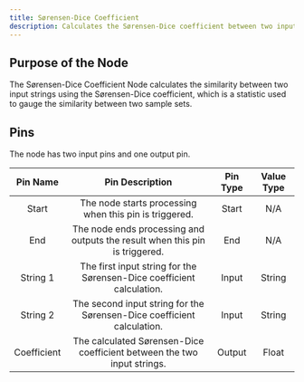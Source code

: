 ```yaml
---
title: Sørensen-Dice Coefficient
description: Calculates the Sørensen-Dice coefficient between two input strings.
---
```


## Purpose of the Node
The Sørensen-Dice Coefficient Node calculates the similarity between two input strings using the Sørensen-Dice coefficient, which is a statistic used to gauge the similarity between two sample sets.

## Pins
The node has two input pins and one output pin.

| Pin Name | Pin Description | Pin Type | Value Type |
|:----------:|:-------------:|:------:|:------:|
| Start | The node starts processing when this pin is triggered. | Start | N/A |
| End | The node ends processing and outputs the result when this pin is triggered. | End | N/A |
| String 1 | The first input string for the Sørensen-Dice coefficient calculation. | Input | String |
| String 2 | The second input string for the Sørensen-Dice coefficient calculation. | Input | String |
| Coefficient | The calculated Sørensen-Dice coefficient between the two input strings. | Output | Float |